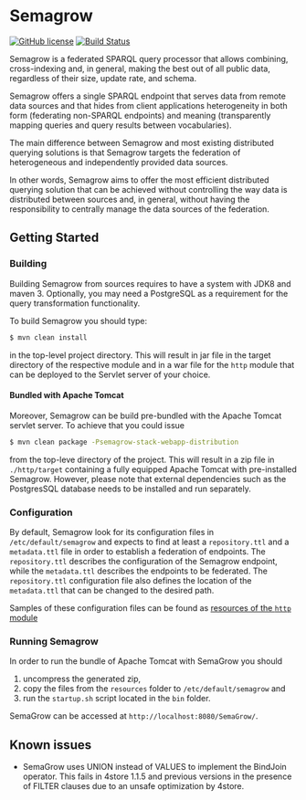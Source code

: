 # Semagrow
[![GitHub license](https://img.shields.io/badge/license-Apache%202-blue.svg)](https://raw.githubusercontent.com/semagrow/semagrow/main/LICENSE)
[![Build Status](https://travis-ci.org/semagrow/semagrow.svg?branch=main)](https://travis-ci.org/semagrow/semagrow)

Semagrow is a federated SPARQL query processor that allows combining, cross-indexing and, in general, 
making the best out of all public data, regardless of their size, update rate, and schema. 

Semagrow offers a single SPARQL endpoint that serves data from remote data sources and that hides 
from client applications heterogeneity in both form (federating non-SPARQL endpoints) and 
meaning (transparently mapping queries and query results between vocabularies).

The main difference between Semagrow and most existing distributed querying solutions is 
that Semagrow targets the federation of heterogeneous and independently provided data sources. 

In other words, Semagrow aims to offer the most efficient distributed querying solution that 
can be achieved without controlling the way data is distributed between sources and, 
in general, without having the responsibility to centrally manage the data sources of the 
federation.

## Getting Started

### Building

Building Semagrow from sources requires to have a system with JDK8 and maven 3. 
Optionally, you may need a PostgreSQL as a requirement for the query transformation 
functionality.

To build Semagrow you should type:
```bash
$ mvn clean install
```
in the top-level project directory. This will result in jar file 
in the target directory of the respective module and in a war file for
the `http` module that can be deployed to the Servlet server of your choice.

#### Bundled with Apache Tomcat

Moreover, Semagrow can be build pre-bundled with the Apache Tomcat servlet server.
To achieve that you could issue
```bash
$ mvn clean package -Psemagrow-stack-webapp-distribution
```
from the top-leve directory of the project. This will result in a 
zip file in `./http/target` containing a fully equipped Apache Tomcat 
with pre-installed Semagrow.
However, please note that external dependencies such as the 
PostgresSQL database needs to be installed and run separately. 

### Configuration

By default, Semagrow look for its configuration files in `/etc/default/semagrow`
and expects to find at least a `repository.ttl` and a `metadata.ttl` file in 
order to establish a federation of endpoints. The `repository.ttl` describes
the configuration of the Semagrow endpoint, while the `metadata.ttl` describes
the endpoints to be federated. The `repository.ttl` configuration file 
also defines the location of the `metadata.ttl` that can be changed to the desired
path.

Samples of these configuration files can be found as 
[resources of the `http` module](https://github.com/semagrow/semagrow/tree/main/http/src/main/resources)

### Running Semagrow 

In order to run the bundle of Apache Tomcat with SemaGrow you should

1. uncompress the generated zip, 
2. copy the files from the `resources` folder to `/etc/default/semagrow` and 
3. run the `startup.sh` script located in the `bin` folder. 

SemaGrow can be accessed at `http://localhost:8080/SemaGrow/`.


## Known issues

* SemaGrow uses UNION instead of VALUES to implement the BindJoin operator. This fails in 4store 1.1.5 and previous versions in the  presence of FILTER clauses due to an unsafe optimization by 4store.
